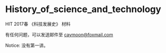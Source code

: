 
# History_of_science_and_technology

HIT 2017春 《科技发展史》 材料

有任何问题，可以发送邮件至
                      caymoon@foxmail.com
                      
Notice:
没有第一讲。
